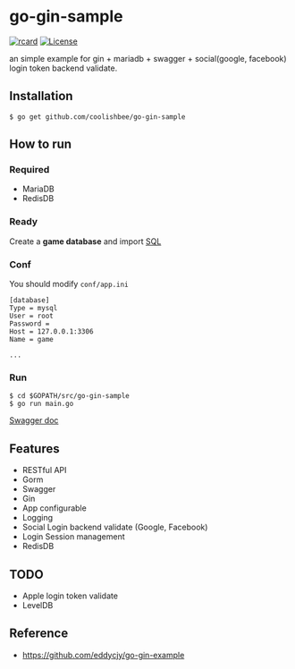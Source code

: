 # go-gin-sample

[![rcard](https://goreportcard.com/badge/github.com/coolishbee/go-gin-sample)](https://goreportcard.com/report/github.com/coolishbee/go-gin-sample) [![License](http://img.shields.io/badge/license-mit-blue.svg?style=flat-square)](https://raw.githubusercontent.com/coolishbee/go-gin-sample/master/LICENSE)

an simple example for gin + mariadb + swagger + social(google, facebook) login token backend validate.

## Installation
```
$ go get github.com/coolishbee/go-gin-sample
```

## How to run

### Required

- MariaDB
- RedisDB

### Ready

Create a **game database** and import [SQL](https://github.com/coolishbee/go-gin-sample/blob/main/docs/sql/game_2022-03-25.sql)

### Conf

You should modify `conf/app.ini`

```
[database]
Type = mysql
User = root
Password =
Host = 127.0.0.1:3306
Name = game

...
```

### Run
```
$ cd $GOPATH/src/go-gin-sample
$ go run main.go 
```

[Swagger doc](http://localhost:8000/swagger/index.html)

## Features

- RESTful API
- Gorm
- Swagger
- Gin
- App configurable
- Logging
- Social Login backend validate (Google, Facebook)
- Login Session management
- RedisDB

## TODO

- Apple login token validate
- LevelDB

## Reference

* https://github.com/eddycjy/go-gin-example